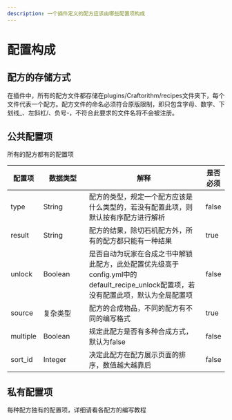 ```yaml
---
description: 一个插件定义的配方应该由哪些配置项构成
---
```


# 配置构成

## 配方的存储方式

在插件中，所有的配方文件都存储在plugins/Craftorithm/recipes文件夹下，每个文件代表一个配方。配方文件的命名必须符合原版限制，即只包含字母、数字、下划线\_、左斜杠/、负号-，不符合此要求的文件名将不会被注册。

## 公共配置项

所有的配方都有的配置项

<table><thead><tr><th>配置项</th><th width="117">数据类型</th><th width="339">解释</th><th data-type="checkbox">是否必须</th></tr></thead><tbody><tr><td>type</td><td>String</td><td>配方的类型，规定一个配方应该是什么类型的，若没有配置此项，则默认按有序配方进行解析</td><td>false</td></tr><tr><td>result</td><td>String</td><td>配方的结果，除切石机配方外，所有的配方都只能有一种结果</td><td>true</td></tr><tr><td>unlock</td><td>Boolean</td><td>是否自动为玩家在合成之书中解锁此配方，此处配置优先级高于config.yml中的default_recipe_unlock配置项，若没有配置此项，默认为全局配置项</td><td>false</td></tr><tr><td>source</td><td>复杂类型</td><td>配方的合成物品，不同的配方有不同的编写格式</td><td>true</td></tr><tr><td>multiple</td><td>Boolean</td><td>规定此配方是否有多种合成方式，默认为false</td><td>false</td></tr><tr><td>sort_id</td><td>Integer</td><td>决定此配方在配方展示页面的排序，数值越大越靠后</td><td>false</td></tr></tbody></table>

## 私有配置项

每种配方独有的配置项，详细请看各配方的编写教程
